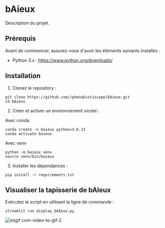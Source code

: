 # bAieux

Description du projet.

## Prérequis

Avant de commencer, assurez-vous d'avoir les éléments suivants installés :

- Python 3.x : https://www.python.org/downloads/

## Installation

1. Clonez le repository :

```shell
git clone https://github.com//phenakistiscope/bAieux.git
cd bAieux
```

2. Créer et activer un environnement virutel :

Avec conda
```shell
conda create -n baieux python=3.6.13
conda activate baieux
```

Avec venv
```shell
python -m baieux venv
source venv/bin/baieux
```

3. Installer les dépendances :

```shell
pip install -r requirements.txt
```

## Visualiser la tapisserie de bAIeux

Exécutez le script en utilisant la ligne de commande :

```shell
streamlit run display_bAIeux.py
```

![ezgif com-video-to-gif-2](https://github.com/phenakistiscope/bAieux/assets/56683582/33a2ade8-140a-4740-9de7-5e9d0401978f)


